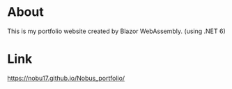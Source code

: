 # About

This is my portfolio website created by Blazor WebAssembly.
(using .NET 6)

# Link 

https://nobu17.github.io/Nobus_portfolio/
